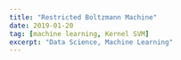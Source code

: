```yaml
---
title: "Restricted Boltzmann Machine"
date: 2019-01-20
tag: [machine learning, Kernel SVM]
excerpt: "Data Science, Machine Learning"
---
```

